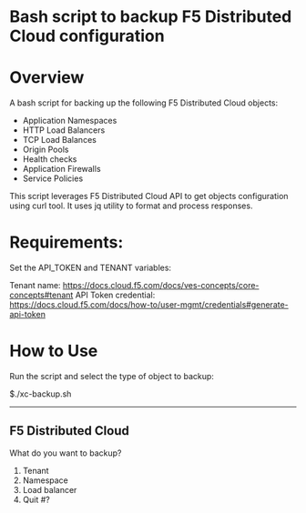# Bash script to backup F5 Distributed Cloud configuration

# Overview

A bash script for backing up the following F5 Distributed Cloud  objects:

- Application Namespaces
- HTTP Load Balancers
- TCP Load Balances
- Origin Pools
- Health checks
- Application Firewalls
- Service Policies

This script leverages F5 Distributed Cloud API to get objects configuration using curl tool. It uses jq utility to format and process responses.

# Requirements:

Set the API_TOKEN and TENANT variables:

Tenant name: https://docs.cloud.f5.com/docs/ves-concepts/core-concepts#tenant
API Token credential: https://docs.cloud.f5.com/docs/how-to/user-mgmt/credentials#generate-api-token

# How to Use

Run the script and select the type of object to backup:

$./xc-backup.sh

---------------------------------
F5 Distributed Cloud
---------------------------------

What do you want to backup?

1) Tenant
2) Namespace
3) Load balancer
4) Quit
#?

```
